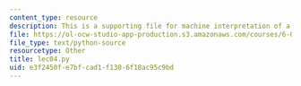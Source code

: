 ```yaml
---
content_type: resource
description: This is a supporting file for machine interpretation of a program.
file: https://ol-ocw-studio-app-production.s3.amazonaws.com/courses/6-00sc-introduction-to-computer-science-and-programming-spring-2011/e3f2450fe7bfcad1f1306f18ac95c9bd_lec04.py
file_type: text/python-source
resourcetype: Other
title: lec04.py
uid: e3f2450f-e7bf-cad1-f130-6f18ac95c9bd
---
```

